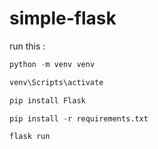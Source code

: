 # simple-flask

run this :
```python
python -m venv venv

venv\Scripts\activate

pip install Flask

pip install -r requirements.txt

flask run
```



